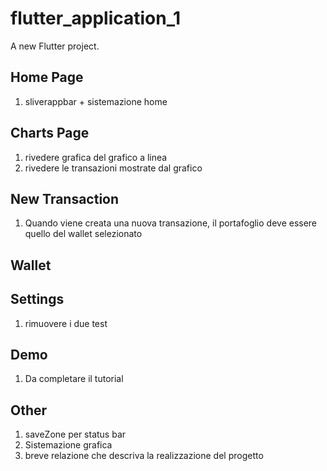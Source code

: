 # flutter_application_1

A new Flutter project.

## Home Page
1. ⁠⁠sliverappbar + sistemazione home

## Charts Page
1. ⁠⁠rivedere grafica del grafico a linea
2. rivedere le transazioni mostrate dal grafico

## New Transaction
1. Quando viene creata una nuova transazione, il portafoglio deve essere quello del wallet selezionato

## Wallet

## Settings
1. rimuovere i due test

## Demo
1. Da completare il tutorial

## Other
1. ⁠saveZone per status bar
2. Sistemazione grafica
3. ⁠breve relazione che descriva la realizzazione del progetto
